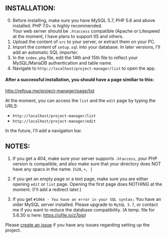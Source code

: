 ## INSTALLATION:

0. Before installing, make sure you have MySQL 5.7, PHP 5.6 and above installed. PHP 7.0+ is highly recommended. <br />Your web server should be `.htaccess` compatible (Apache or Litespeed at the moment, I have plans to support IIS and others.
1. Upload the content of `src` to your server, or extract them on your PC.
2. Import the content of `setup.sql` into your database. In later versions, I'll add an automatic SQL importer.
3. In the `index.php` file, edit the 14th and 15th file to reflect your MySQL/MariaDB authentication and table name.
4. Navigate to `http://localhost/project-manager/list` to open the app.

#### After a successful installation, you should have a page similiar to this:
http://refoua.me/project-manager/page/list

At the moment, you can access the `list` and the `edit` page by typing the URLS:
- `http://localhost/project-manager/list`
- `http://localhost/project-manager/edit`

In the future, I'll add a navigation bar.

## NOTES:

1. If you get a 404, make sure your server supports `.htaccess`, your PHP version is compatible, and also make sure that your directory does NOT have any spacs in the name. (`%20`, `+`, ` `)

2. If you get an empty page or a text page, make sure you are either opening `edit` or `list` page. Opening the first page does NOTHING at the moment. (I'll add a redirect later.)

3. If you get `#1064 - You have an error in your SQL syntax;` You have an older MySQL server installed. Please upgrade to `MySQL 5.7`, or contact me if you want to reduce the database compatibility. (A temp. file for 5.6.30 is here: https://ufile.io/z7pip)

Please [create an issue](https://github.com/DRSDavidSoft/Project-Manager/issues) if you have any issues regarding setting up the project.
